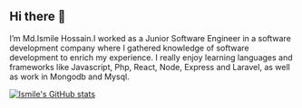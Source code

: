 ## Hi there 👋 
I’m Md.Ismile Hossain.I worked as a Junior Software Engineer in a software development company where I gathered knowledge of software development to enrich my experience. I really enjoy learning languages and frameworks like Javascript, Php, React, Node, Express and Laravel, as well as work in Mongodb and Mysql.

[![Ismile's GitHub stats](https://github-readme-stats.vercel.app/api?username=Ismile-Hossain)](https://github.com/Ismile-Hossain/github-readme-stats)


